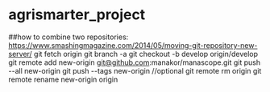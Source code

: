 # agrismarter_project
##how to combine two repositories:  
  https://www.smashingmagazine.com/2014/05/moving-git-repository-new-server/ 
  git fetch origin 
  git branch -a 
  git checkout -b develop origin/develop 
  git remote add new-origin git@github.com:manakor/manascope.git 
  git push --all new-origin 
  git push --tags new-origin //optional 
  git remote rm origin 
  git remote rename new-origin origin 
